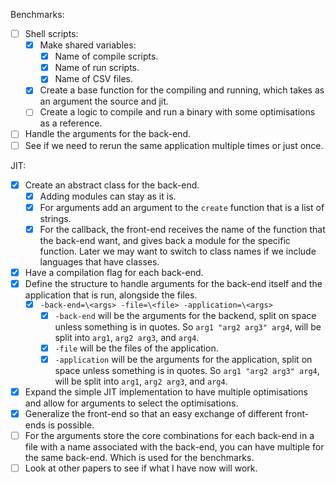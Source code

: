 Benchmarks:
- [ ] Shell scripts:
    - [x] Make shared variables:
        - [x] Name of compile scripts.
        - [x] Name of run scripts.
        - [x] Name of CSV files.
    - [x] Create a base function for the compiling and running, which takes as an argument the source and jit.
    - [ ] Create a logic to compile and run a binary with some optimisations as a reference.
- [ ] Handle the arguments for the back-end.
- [ ] See if we need to rerun the same application multiple times or just once.

JIT:
- [x] Create an abstract class for the back-end.
  - [x] Adding modules can stay as it is.
  - [x] For arguments add an argument to the `create` function that is a list of strings.
  - [x] For the callback, the front-end receives the name of the function that the back-end want, and gives back a module
    for the specific function. Later we may want to switch to class names if we include languages that have classes.
- [x] Have a compilation flag for each back-end.
- [x] Define the structure to handle arguments for the back-end itself and the application that is run, alongside the  files.
    - [x] `-back-end=\<args> -file=\<file> -application=\<args>`
        - [x] `-back-end` will be the arguments for the backend, split on space unless something is in quotes.
          So `arg1 "arg2 arg3" arg4`, will be split into `arg1`, `arg2 arg3`, and `arg4`.
        - [x] `-file` will be the files of the application.
        - [x] `-application` will be the arguments for the application, split on space unless something is in quotes.
          So `arg1 "arg2 arg3" arg4`, will be split into `arg1`, `arg2 arg3`, and `arg4`.
- [x] Expand the simple JIT implementation to have multiple optimisations and allow for arguments to select the optimisations.
- [x] Generalize the front-end so that an easy exchange of different front-ends is possible.
- [ ] For the arguments store the core combinations for each back-end in a file with a name associated with the back-end,
  you can have multiple for the same back-end. Which is used for the benchmarks.
- [ ] Look at other papers to see if what I have now will work.